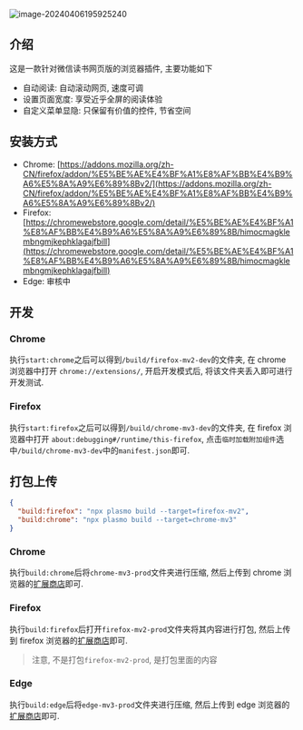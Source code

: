 ![image-20240406195925240](https://eve-sama.oss-cn-shanghai.aliyuncs.com/blog/202404061959299.png)

## 介绍

这是一款针对微信读书网页版的浏览器插件, 主要功能如下
 - 自动阅读: 自动滚动网页, 速度可调
 - 设置页面宽度: 享受近乎全屏的阅读体验
 - 自定义菜单显隐: 只保留有价值的控件, 节省空间

## 安装方式

- Chrome: [https://addons.mozilla.org/zh-CN/firefox/addon/%E5%BE%AE%E4%BF%A1%E8%AF%BB%E4%B9%A6%E5%8A%A9%E6%89%8Bv2/](https://addons.mozilla.org/zh-CN/firefox/addon/%E5%BE%AE%E4%BF%A1%E8%AF%BB%E4%B9%A6%E5%8A%A9%E6%89%8Bv2/)
- Firefox: [https://chromewebstore.google.com/detail/%E5%BE%AE%E4%BF%A1%E8%AF%BB%E4%B9%A6%E5%8A%A9%E6%89%8B/himocmagklembngmjkephklagajfbill](https://chromewebstore.google.com/detail/%E5%BE%AE%E4%BF%A1%E8%AF%BB%E4%B9%A6%E5%8A%A9%E6%89%8B/himocmagklembngmjkephklagajfbill)
- Edge: 审核中

## 开发

### Chrome

执行`start:chrome`之后可以得到`/build/firefox-mv2-dev`的文件夹, 在 chrome 浏览器中打开 `chrome://extensions/`, 开启开发模式后, 将该文件夹丢入即可进行开发测试.

### Firefox

执行`start:firefox`之后可以得到`/build/chrome-mv3-dev`的文件夹, 在 firefox 浏览器中打开 `about:debugging#/runtime/this-firefox`, 点击`临时加载附加组件`选中`/build/chrome-mv3-dev`中的`manifest.json`即可.

## 打包上传

```json
{
  "build:firefox": "npx plasmo build --target=firefox-mv2",
  "build:chrome": "npx plasmo build --target=chrome-mv3"
}
```

### Chrome

执行`build:chrome`后将`chrome-mv3-prod`文件夹进行压缩, 然后上传到 chrome 浏览器的[扩展商店](https://chrome.google.com/webstore/devconsole)即可.

### Firefox

执行`build:firefox`后打开`firefox-mv2-prod`文件夹将其内容进行打包, 然后上传到 firefox 浏览器的[扩展商店](https://addons.mozilla.org/zh-CN/developers/addon/submit/theme/distribution)即可.

> 注意, 不是打包`firefox-mv2-prod`, 是打包里面的内容

### Edge

执行`build:edge`后将`edge-mv3-prod`文件夹进行压缩, 然后上传到 edge 浏览器的[扩展商店](https://partner.microsoft.com/zh-cn/dashboard/microsoftedge/overview)即可.